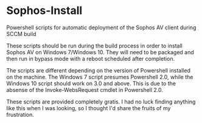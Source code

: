 # Sophos-Install
Powershell scripts for automatic deployment of the Sophos AV client during SCCM build

These scripts should be run during the build process in order to install Sophos AV on Windows 7/Windows 10. They will need to be packaged and then run in bypass mode with a reboot scheduled after completion. 

The scripts are different depending on the version of Powershell installed on the machine. The Windows 7 script presumes Powershell 2.0, while the Windows 10 script should work on 3.0 and above. This is due to the absense of the Invoke-WebsRequest cmdlet in Powershell 2.0.

These scripts are provided completely gratis. I had no luck finding anything like this when I was looking, so I thought I'd share the fruits of my frustration.
